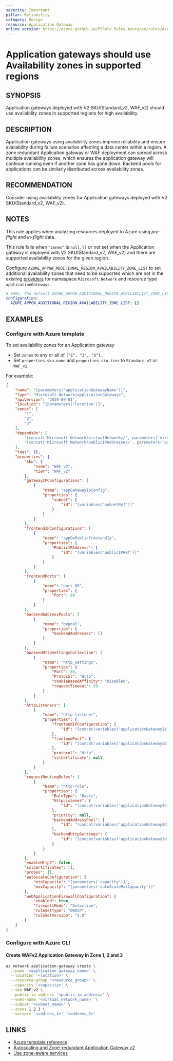 ```yaml
---
severity: Important
pillar: Reliability
category: Design
resource: Application Gateway
online version: https://azure.github.io/PSRule.Rules.Azure/en/rules/Azure.AppGw.AvailabilityZone/
---
```


# Application gateways should use Availability zones in supported regions

## SYNOPSIS

Application gateways deployed with V2 SKU(Standard_v2, WAF_v2) should use availability zones in supported regions for high availability.

## DESCRIPTION

Application gateways using availability zones improve reliability and ensure availability during failure scenarios affecting a data center within a region. A zone redundant Application gateway or WAF deployment can spread across multiple availability zones, which ensures the application gateway will continue running even if another zone has gone down. Backend pools for applications can be similarly distributed across availability zones.

## RECOMMENDATION

Consider using availability zones for Application gateways deployed with V2 SKU(Standard_v2, WAF_v2).

## NOTES

This rule applies when analyzing resources deployed to Azure using *pre-flight* and *in-flight* data.

This rule fails when `"zones"` is `null`, `[]` or not set when the Application gateway is deployed with V2 SKU(Standard_v2, WAF_v2) and there are supported availability zones for the given region.

Configure `AZURE_APPGW_ADDITIONAL_REGION_AVAILABILITY_ZONE_LIST` to set additional availability zones that need to be supported which are not in the existing [providers](https://github.com/Azure/PSRule.Rules.Azure/blob/main/data/providers/) for namespace `Microsoft.Network` and resource type `applicationGateways`.

```yaml
# YAML: The default AZURE_APPGW_ADDITIONAL_REGION_AVAILABILITY_ZONE_LIST configuration option
configuration:
  AZURE_APPGW_ADDITIONAL_REGION_AVAILABILITY_ZONE_LIST: []
```

## EXAMPLES

### Configure with Azure template

To set availability zones for an Application gateway

- Set `zones` to any or all of `["1", "2", "3"]`.
- Set `properties.sku.name` and `properties.sku.tier` to `Standard_v2` or `WAF_v2`.

For example:

```json
{
    "name": "[parameters('applicationGatewayName')]",
    "type": "Microsoft.Network/applicationGateways",
    "apiVersion": "2019-09-01",
    "location": "[parameters('location')]",
    "zones": [
        "1",
        "2",
        "3"
    ],
    "dependsOn": [
        "[concat('Microsoft.Network/virtualNetworks/', parameters('virtualNetworkName'))]",
        "[concat('Microsoft.Network/publicIPAddresses/', parameters('publicIpAddressName'))]"
    ],
    "tags": {},
    "properties": {
        "sku": {
            "name": "WAF_v2",
            "tier": "WAF_v2"
        },
        "gatewayIPConfigurations": [
            {
                "name": "appGatewayIpConfig",
                "properties": {
                    "subnet": {
                        "id": "[variables('subnetRef')]"
                    }
                }
            }
        ],
        "frontendIPConfigurations": [
            {
                "name": "appGwPublicFrontendIp",
                "properties": {
                    "PublicIPAddress": {
                        "id": "[variables('publicIPRef')]"
                    }
                }
            }
        ],
        "frontendPorts": [
            {
                "name": "port_80",
                "properties": {
                    "Port": 80
                }
            }
        ],
        "backendAddressPools": [
            {
                "name": "bepool",
                "properties": {
                    "backendAddresses": []
                }
            }
        ],
        "backendHttpSettingsCollection": [
            {
                "name": "http_settings",
                "properties": {
                    "Port": 80,
                    "Protocol": "Http",
                    "cookieBasedAffinity": "Disabled",
                    "requestTimeout": 20
                }
            }
        ],
        "httpListeners": [
            {
                "name": "http-listener",
                "properties": {
                    "frontendIPConfiguration": {
                        "id": "[concat(variables('applicationGatewayId'), '/frontendIPConfigurations/appGwPublicFrontendIp')]"
                    },
                    "frontendPort": {
                        "id": "[concat(variables('applicationGatewayId'), '/frontendPorts/port_80')]"
                    },
                    "protocol": "Http",
                    "sslCertificate": null
                }
            }
        ],
        "requestRoutingRules": [
            {
                "Name": "http-rule",
                "properties": {
                    "RuleType": "Basic",
                    "httpListener": {
                        "id": "[concat(variables('applicationGatewayId'), '/httpListeners/http-listener')]"
                    },
                    "priority": null,
                    "backendAddressPool": {
                        "id": "[concat(variables('applicationGatewayId'), '/backendAddressPools/bepool')]"
                    },
                    "backendHttpSettings": {
                        "id": "[concat(variables('applicationGatewayId'), '/backendHttpSettingsCollection/http_settings')]"
                    }
                }
            }
        ],
        "enableHttp2": false,
        "sslCertificates": [],
        "probes": [],
        "autoscaleConfiguration": {
            "minCapacity": "[parameters('capacity')]",
            "maxCapacity": "[parameters('autoScaleMaxCapacity')]"
        },
        "webApplicationFirewallConfiguration": {
            "enabled": true,
            "firewallMode": "Detection",
            "ruleSetType": "OWASP",
            "ruleSetVersion": "3.0"
        }
    }
}
```

### Configure with Azure CLI

#### Create WAFv2 Application Gateway in Zone 1, 2 and 3

```bash
az network application-gateway create \
  --name '<application_gateway_name>' \
  --location '<location>' \
  --resource-group '<resource_group>' \
  --capacity '<capacity>' \
  --sku WAF_v2 \
  --public-ip-address '<public_ip_address>' \
  --vnet-name '<virtual_network_name>' \
  --subnet '<subnet_name>' \
  --zones 1 2 3 \
  --servers '<address_1>' '<address_2>'
```

## LINKS

- [Azure template reference](https://docs.microsoft.com/azure/templates/microsoft.network/applicationgateways?tabs=json)
- [Autoscaling and Zone-redundant Application Gateway v2](https://docs.microsoft.com/azure/application-gateway/application-gateway-autoscaling-zone-redundant)
- [Use zone-aware services](https://docs.microsoft.com/azure/architecture/framework/resiliency/design-best-practices#use-zone-aware-services)